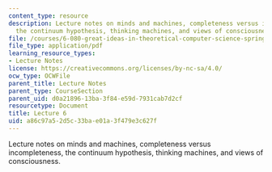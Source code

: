 ```yaml
---
content_type: resource
description: Lecture notes on minds and machines, completeness versus incompleteness,
  the continuum hypothesis, thinking machines, and views of consciousness.
file: /courses/6-080-great-ideas-in-theoretical-computer-science-spring-2008/a86c97a52d5c33bae01a3f479e3c627f_lec6.pdf
file_type: application/pdf
learning_resource_types:
- Lecture Notes
license: https://creativecommons.org/licenses/by-nc-sa/4.0/
ocw_type: OCWFile
parent_title: Lecture Notes
parent_type: CourseSection
parent_uid: d0a21896-13ba-3f84-e59d-7931cab7d2cf
resourcetype: Document
title: Lecture 6
uid: a86c97a5-2d5c-33ba-e01a-3f479e3c627f
---
```

Lecture notes on minds and machines, completeness versus incompleteness, the continuum hypothesis, thinking machines, and views of consciousness.